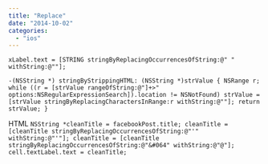 ```yaml
---
title: "Replace"
date: "2014-10-02"
categories: 
  - "ios"
---
```


`xLabel.text = [STRING stringByReplacingOccurrencesOfString:@" " withString:@""];`

`-(NSString *) stringByStrippingHTML: (NSString *)strValue { NSRange r; while ((r = [strValue rangeOfString:@"]+>" options:NSRegularExpressionSearch]).location != NSNotFound) strValue = [strValue stringByReplacingCharactersInRange:r withString:@""]; return strValue; }`

HTML `NSString *cleanTitle = facebookPost.title; cleanTitle = [cleanTitle stringByReplacingOccurrencesOfString:@"'" withString:@"'"]; cleanTitle = [cleanTitle stringByReplacingOccurrencesOfString:@"&#064" withString:@"@"]; cell.textLabel.text = cleanTitle;`
